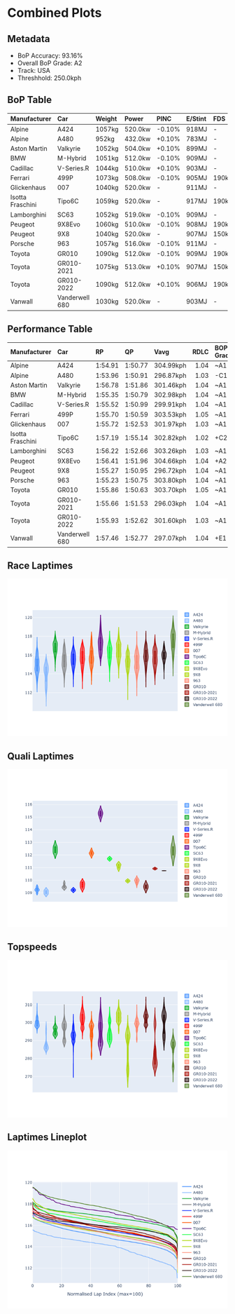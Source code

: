 # Combined Plots

## Metadata

- BoP Accuracy: 93.16%
- Overall BoP Grade: A2
- Track: USA
- Threshhold: 250.0kph

## BoP Table
| Manufacturer     | Car            | Weight   | Power   | PINC   | E/Stint   | FDS    | RDP    | QDP    | TDP    |
|:-----------------|:---------------|:---------|:--------|:-------|:----------|:-------|:-------|:-------|:-------|
| Alpine           | A424           | 1057kg   | 520.0kw | -0.10% | 918MJ     | -      | 52.35% | 61.85% | 27.84% |
| Alpine           | A480           | 952kg    | 432.0kw | +0.10% | 783MJ     | -      | 54.51% | 76.19% | 54.04% |
| Aston Martin     | Valkyrie       | 1052kg   | 504.0kw | +0.10% | 899MJ     | -      | 53.59% | 53.33% | 21.51% |
| BMW              | M-Hybrid       | 1051kg   | 512.0kw | -0.10% | 909MJ     | -      | 53.26% | 57.23% | 34.54% |
| Cadillac         | V-Series.R     | 1044kg   | 510.0kw | +0.10% | 903MJ     | -      | 47.80% | 56.73% | 19.63% |
| Ferrari          | 499P           | 1073kg   | 508.0kw | -0.10% | 905MJ     | 190kph | 53.02% | 42.32% | 9.88%  |
| Glickenhaus      | 007            | 1040kg   | 520.0kw | -      | 911MJ     | -      | 46.49% | 46.07% | 47.78% |
| Isotta Fraschini | Tipo6C         | 1059kg   | 520.0kw | -      | 917MJ     | 190kph | 43.95% | 47.22% | 31.53% |
| Lamborghini      | SC63           | 1052kg   | 519.0kw | -0.10% | 909MJ     | -      | 46.33% | 59.50% | 29.33% |
| Peugeot          | 9X8Evo         | 1060kg   | 510.0kw | -0.10% | 908MJ     | 190kph | 48.47% | 51.26% | 16.02% |
| Peugeot          | 9X8            | 1040kg   | 520.0kw | -      | 907MJ     | 150kph | 54.07% | 57.08% | 10.80% |
| Porsche          | 963            | 1057kg   | 516.0kw | -0.10% | 911MJ     | -      | 50.87% | 45.25% | 30.77% |
| Toyota           | GR010          | 1090kg   | 512.0kw | -0.10% | 909MJ     | 190kph | 52.43% | 57.12% | 12.82% |
| Toyota           | GR010-2021     | 1075kg   | 513.0kw | +0.10% | 907MJ     | 150kph | 54.09% | 52.67% | 26.37% |
| Toyota           | GR010-2022     | 1090kg   | 512.0kw | +0.10% | 906MJ     | 190kph | 53.48% | 69.44% | 7.86%  |
| Vanwall          | Vanderwell 680 | 1030kg   | 520.0kw | -      | 903MJ     | -      | 53.41% | 56.28% | 29.85% |

## Performance Table
| Manufacturer     | Car            | RP      | QP      | Vavg      |   RDLC | BOP-Grade   | Match   |
|:-----------------|:---------------|:--------|:--------|:----------|-------:|:------------|:--------|
| Alpine           | A424           | 1:54.91 | 1:50.77 | 304.99kph |   1.04 | ~A1         | 97.78%  |
| Alpine           | A480           | 1:53.96 | 1:50.91 | 296.87kph |   1.03 | -C1         | 75.40%  |
| Aston Martin     | Valkyrie       | 1:56.78 | 1:51.86 | 301.46kph |   1.04 | ~A1         | 97.34%  |
| BMW              | M-Hybrid       | 1:55.35 | 1:50.79 | 302.98kph |   1.04 | ~A1         | 99.60%  |
| Cadillac         | V-Series.R     | 1:55.52 | 1:50.99 | 299.91kph |   1.04 | ~A1         | 99.85%  |
| Ferrari          | 499P           | 1:55.70 | 1:50.59 | 303.53kph |   1.05 | ~A1         | 99.80%  |
| Glickenhaus      | 007            | 1:55.72 | 1:52.53 | 301.97kph |   1.03 | ~A1         | 97.81%  |
| Isotta Fraschini | Tipo6C         | 1:57.19 | 1:55.14 | 302.82kph |   1.02 | +C2         | 73.88%  |
| Lamborghini      | SC63           | 1:56.22 | 1:52.66 | 303.26kph |   1.03 | ~A1         | 98.55%  |
| Peugeot          | 9X8Evo         | 1:56.41 | 1:51.96 | 304.66kph |   1.04 | +A2         | 94.56%  |
| Peugeot          | 9X8            | 1:55.27 | 1:50.95 | 296.72kph |   1.04 | ~A1         | 99.15%  |
| Porsche          | 963            | 1:55.23 | 1:50.75 | 303.80kph |   1.04 | ~A1         | 99.43%  |
| Toyota           | GR010          | 1:55.86 | 1:50.63 | 303.70kph |   1.05 | ~A1         | 99.71%  |
| Toyota           | GR010-2021     | 1:55.66 | 1:51.53 | 296.03kph |   1.04 | ~A1         | 100.00% |
| Toyota           | GR010-2022     | 1:55.93 | 1:52.62 | 301.60kph |   1.03 | ~A1         | 100.00% |
| Vanwall          | Vanderwell 680 | 1:57.46 | 1:52.77 | 297.07kph |   1.04 | +E1         | 57.74%  |

## Race Laptimes
![Race Laptimes](images/race_violin.png)

## Quali Laptimes
![Quali Laptimes](images/quali_violin.png)

## Topspeeds
![Topspeeds](images/topspeed_violin.png)

## Laptimes Lineplot
![Laptimes Lineplot](images/laptime_line.png)

